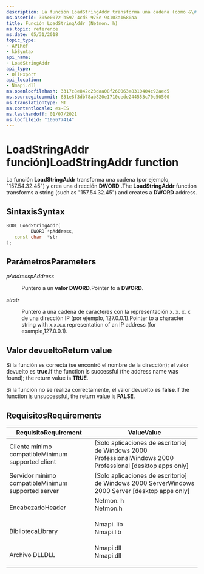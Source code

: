 ```yaml
---
description: La función LoadStringAddr transforma una cadena (como &\# 0034; 157.54.32.45&\# 0034;) y crea una dirección DWORD.
ms.assetid: 305e0072-b597-4cd5-975e-94103a1680aa
title: Función LoadStringAddr (Netmon. h)
ms.topic: reference
ms.date: 05/31/2018
topic_type:
- APIRef
- kbSyntax
api_name:
- LoadStringAddr
api_type:
- DllExport
api_location:
- Nmapi.dll
ms.openlocfilehash: 3317c8e842c23daa08f260063a8310404c92aed5
ms.sourcegitcommit: 831e8f3db78ab820e1710cede244553c70e50500
ms.translationtype: MT
ms.contentlocale: es-ES
ms.lasthandoff: 01/07/2021
ms.locfileid: "105677414"
---
```

# <a name="loadstringaddr-function"></a><span data-ttu-id="df0c6-103">LoadStringAddr función)</span><span class="sxs-lookup"><span data-stu-id="df0c6-103">LoadStringAddr function</span></span>

<span data-ttu-id="df0c6-104">La función **LoadStringAddr** transforma una cadena (por ejemplo, "157.54.32.45") y crea una dirección **DWORD** .</span><span class="sxs-lookup"><span data-stu-id="df0c6-104">The **LoadStringAddr** function transforms a string (such as "157.54.32.45") and creates a **DWORD** address.</span></span>

## <a name="syntax"></a><span data-ttu-id="df0c6-105">Sintaxis</span><span class="sxs-lookup"><span data-stu-id="df0c6-105">Syntax</span></span>


```C++
BOOL LoadStringAddr(
         DWORD *pAddress,
   const char  *str
);
```



## <a name="parameters"></a><span data-ttu-id="df0c6-106">Parámetros</span><span class="sxs-lookup"><span data-stu-id="df0c6-106">Parameters</span></span>

<dl> <dt>

<span data-ttu-id="df0c6-107">*pAddress*</span><span class="sxs-lookup"><span data-stu-id="df0c6-107">*pAddress*</span></span> 
</dt> <dd>

<span data-ttu-id="df0c6-108">Puntero a un **valor DWORD**.</span><span class="sxs-lookup"><span data-stu-id="df0c6-108">Pointer to a **DWORD**.</span></span>

</dd> <dt>

<span data-ttu-id="df0c6-109">*str*</span><span class="sxs-lookup"><span data-stu-id="df0c6-109">*str*</span></span> 
</dt> <dd>

<span data-ttu-id="df0c6-110">Puntero a una cadena de caracteres con la representación x. x. x. x de una dirección IP (por ejemplo, 127.0.0.1).</span><span class="sxs-lookup"><span data-stu-id="df0c6-110">Pointer to a character string with x.x.x.x representation of an IP address (for example,127.0.0.1).</span></span>

</dd> </dl>

## <a name="return-value"></a><span data-ttu-id="df0c6-111">Valor devuelto</span><span class="sxs-lookup"><span data-stu-id="df0c6-111">Return value</span></span>

<span data-ttu-id="df0c6-112">Si la función es correcta (se encontró el nombre de la dirección); el valor devuelto es **true**.</span><span class="sxs-lookup"><span data-stu-id="df0c6-112">If the function is successful (the address name was found); the return value is **TRUE**.</span></span>

<span data-ttu-id="df0c6-113">Si la función no se realiza correctamente, el valor devuelto es **false**.</span><span class="sxs-lookup"><span data-stu-id="df0c6-113">If the function is unsuccessful, the return value is **FALSE**.</span></span>

## <a name="requirements"></a><span data-ttu-id="df0c6-114">Requisitos</span><span class="sxs-lookup"><span data-stu-id="df0c6-114">Requirements</span></span>



| <span data-ttu-id="df0c6-115">Requisito</span><span class="sxs-lookup"><span data-stu-id="df0c6-115">Requirement</span></span> | <span data-ttu-id="df0c6-116">Value</span><span class="sxs-lookup"><span data-stu-id="df0c6-116">Value</span></span> |
|-------------------------------------|--------------------------------------------------------------------------------------|
| <span data-ttu-id="df0c6-117">Cliente mínimo compatible</span><span class="sxs-lookup"><span data-stu-id="df0c6-117">Minimum supported client</span></span><br/> | <span data-ttu-id="df0c6-118">\[Solo aplicaciones de escritorio\] de Windows 2000 Professional</span><span class="sxs-lookup"><span data-stu-id="df0c6-118">Windows 2000 Professional \[desktop apps only\]</span></span><br/>                           |
| <span data-ttu-id="df0c6-119">Servidor mínimo compatible</span><span class="sxs-lookup"><span data-stu-id="df0c6-119">Minimum supported server</span></span><br/> | <span data-ttu-id="df0c6-120">\[Solo aplicaciones de escritorio\] de Windows 2000 Server</span><span class="sxs-lookup"><span data-stu-id="df0c6-120">Windows 2000 Server \[desktop apps only\]</span></span><br/>                                 |
| <span data-ttu-id="df0c6-121">Encabezado</span><span class="sxs-lookup"><span data-stu-id="df0c6-121">Header</span></span><br/>                   | <dl> <span data-ttu-id="df0c6-122"><dt>Netmon. h</dt></span><span class="sxs-lookup"><span data-stu-id="df0c6-122"><dt>Netmon.h</dt></span></span> </dl>  |
| <span data-ttu-id="df0c6-123">Biblioteca</span><span class="sxs-lookup"><span data-stu-id="df0c6-123">Library</span></span><br/>                  | <dl> <span data-ttu-id="df0c6-124"><dt>Nmapi. lib</dt></span><span class="sxs-lookup"><span data-stu-id="df0c6-124"><dt>Nmapi.lib</dt></span></span> </dl> |
| <span data-ttu-id="df0c6-125">Archivo DLL</span><span class="sxs-lookup"><span data-stu-id="df0c6-125">DLL</span></span><br/>                      | <dl> <span data-ttu-id="df0c6-126"><dt>Nmapi.dll</dt></span><span class="sxs-lookup"><span data-stu-id="df0c6-126"><dt>Nmapi.dll</dt></span></span> </dl> |



 

 




